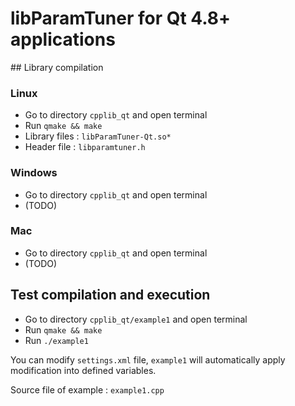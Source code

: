 # libParamTuner for Qt 4.8+ applications

## Library compilation

### Linux

* Go to directory `cpplib_qt` and open terminal
* Run `qmake && make`
* Library files : `libParamTuner-Qt.so*`
* Header file : `libparamtuner.h`

### Windows

* Go to directory `cpplib_qt` and open terminal
* (TODO)

### Mac

* Go to directory `cpplib_qt` and open terminal
* (TODO)

## Test compilation and execution

* Go to directory `cpplib_qt/example1` and open terminal
* Run `qmake && make`
* Run `./example1`

You can modify `settings.xml` file, `example1` will automatically apply
modification into defined variables.

Source file of example : `example1.cpp`

